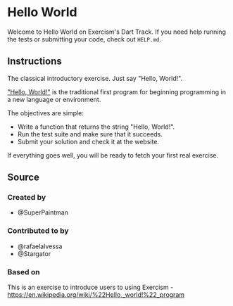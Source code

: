 # Hello World

Welcome to Hello World on Exercism's Dart Track.
If you need help running the tests or submitting your code, check out `HELP.md`.

## Instructions

The classical introductory exercise. Just say "Hello, World!".

["Hello, World!"](https://en.wikipedia.org/wiki/%22Hello,_world!%22_program) is
the traditional first program for beginning programming in a new language
or environment.

The objectives are simple:

- Write a function that returns the string "Hello, World!".
- Run the test suite and make sure that it succeeds.
- Submit your solution and check it at the website.

If everything goes well, you will be ready to fetch your first real exercise.

## Source

### Created by

- @SuperPaintman

### Contributed to by

- @rafaelalvessa
- @Stargator

### Based on

This is an exercise to introduce users to using Exercism - https://en.wikipedia.org/wiki/%22Hello,_world!%22_program
